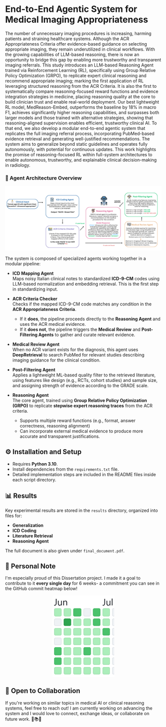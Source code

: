 # End-to-End Agentic System for Medical Imaging Appropriateness

The number of unnecessary imaging procedures is increasing, harming patients and straining healthcare systems. Although the ACR Appropriateness Criteria offer evidence-based guidance on selecting appropriate imaging, they remain underutilized in clinical workflows. 
With the growing capabilities of LLM-based reasoning, there is now an opportunity to bridge this gap by enabling more trustworthy and transparent imaging referrals. This study introduces an LLM-based Reasoning Agent trained via Reinforcement Learning (RL), specifically using Group Relative Policy Optimization (GRPO), to replicate expert clinical reasoning and recommend appropriate imaging; marking the first application of RL leveraging structured reasoning from the ACR Criteria. It is also the first to systematically compare reasoning-focused reward functions and evidence integration strategies in medicine, placing reasoning quality at the core to build clinician trust and enable real-world deployment. Our best lightweight RL model, MedReason-Embed, outperforms the baseline by 18\% in macro F1, achieves significantly higher reasoning capabilities, and surpasses both larger models and those trained with alternative strategies, showing that reasoning-aligned supervision enables efficient, trustworthy clinical AI. To that end, we also develop a modular end-to-end agentic system that replicates the full imaging referral process, incorporating PubMed-based evidence retrieval and generating well-justified recommendations. The system aims to generalize beyond static guidelines and operates fully autonomously, with potential for continuous updates. This work highlights the promise of reasoning-focused RL within full-system architectures to enable autonomous, trustworthy, and explainable clinical decision-making in radiology.

### 🧠 Agent Architecture Overview

<img src="/figures/final_architecture.png" alt="Agent Architecture" width="800"/>


The system is composed of specialized agents working together in a modular pipeline:

- **ICD Mapping Agent**  
  Maps noisy Italian clinical notes to standardized **ICD-9-CM** codes using LLM-based normalization and embedding retrieval. This is the first step in standardizing input.

- **ACR Criteria Checker**  
  Checks if the mapped ICD-9-CM code matches any condition in the **ACR Appropriateness Criteria**.  
  - If it **does**, the pipeline proceeds directly to the **Reasoning Agent** and uses the ACR medical evidence.
  - If it **does not**, the pipeline triggers the **Medical Review** and **Post-Filtering Agents** to gather and curate relevant evidence.

- **Medical Review Agent**  
  When no ACR variant exists for the diagnosis, this agent uses **DeepRetrieval** to search PubMed for relevant studies describing imaging guidance for the clinical condition.

- **Post-Filtering Agent**  
 Applies a lightweight ML-based quality filter to the retrieved literature, using features like design (e.g., RCTs, cohort studies) and sample size, and assigning strength of evidence according to the GRADE scale.

- **Reasoning Agent**  
  The core agent, trained using **Group Relative Policy Optimization (GRPO)** to replicate **stepwise expert reasoning traces** from the ACR criteria.  
  - Supports multiple reward functions (e.g., format, answer correctness, reasoning alignment)
  - Can incorporate external medical evidence to produce more accurate and transparent justifications.

## ⚙️ Installation and Setup
- Requires **Python 3.10**.  
- Install dependencies from the `requirements.txt` file.  
- Detailed implementation steps are included in the README files inside each script directory.

## 📊 Results
Key experimental results are stored in the `results` directory, organized into files for:
- **Generalization**
- **ICD Coding**
- **Literature Retrieval**
- **Reasoning Agent**

The full document is also given under `final_document.pdf`.


## 🚀 Personal Note

I'm especially proud of this Dissertation project. I made it a goal to contribute to it **every single day** for 6 weeks-  a commitment you can see in the GitHub commit heatmap below!  

<p align="center">
  <img src="/figures/personal_contributions.png" alt="Contributions" width="200"/>
</p>

## 🤝 Open to Collaboration
If you're working on similar topics in medical AI or clinical reasoning systems, feel free to reach out! I am currently working on advancing the system and I would love to connect, exchange ideas, or collaborate on future work. 🧠📚💬